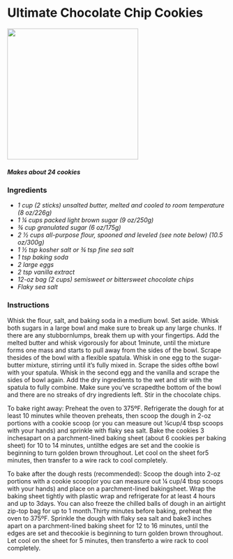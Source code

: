 # Ultimate Chocolate Chip Cookies

<img src="http://i.imgur.com/uKth64m.jpg" width=300>

##### Makes about 24 cookies

### Ingredients
*   *1 cup (2 sticks) unsalted butter, melted and cooled to room temperature (8 oz/226g)*
*   *1 ¼ cups packed light brown sugar (9 oz/250g)*
*   *¾ cup granulated sugar (6 oz/175g)*
*   *2 ½ cups all-purpose flour, spooned and leveled (see note below) (10.5 oz/300g)*
*   *1 ½ tsp kosher salt or ¾ tsp fine sea salt*
*   *1 tsp baking soda*
*   *2 large eggs*
*   *2 tsp vanilla extract*
*   *12-oz bag (2 cups) semisweet or bittersweet chocolate chips*
*   *Flaky sea salt*

### Instructions
Whisk the flour, salt, and baking soda in a medium bowl. Set aside.
Whisk both sugars in a large bowl and make sure to break up any large chunks. If there are any stubbornlumps, break them up with your fingertips. Add the melted butter and whisk vigorously for about 1minute, until the mixture forms one mass and starts to pull away from the sides of the bowl. Scrape thesides of the bowl with a flexible spatula.
Whisk in one egg to the sugar-butter mixture, stirring until it’s fully mixed in. Scrape the sides ofthe bowl with your spatula. Whisk in the second egg and the vanilla and scrape the sides of bowl again.
Add the dry ingredients to the wet and stir with the spatula to fully combine. Make sure you’ve scrapedthe bottom of the bowl and there are no streaks of dry ingredients left. Stir in the chocolate chips.

To bake right away: Preheat the oven to 375ºF. Refrigerate the dough for at least 10 minutes while theoven preheats, then scoop the dough in 2-oz portions with a cookie scoop (or you can measure out ¼cup/4 tbsp scoops with your hands) and sprinkle with flaky sea salt. Bake the cookies 3 inchesapart on a parchment-lined baking sheet (about 6 cookies per baking sheet) for 10 to 14 minutes, untilthe edges are set and the cookie is beginning to turn golden brown throughout. Let cool on the sheet for5 minutes, then transfer to a wire rack to cool completely.

To bake after the dough rests (recommended): Scoop the dough into 2-oz portions with a cookie scoop(or you can measure out ¼ cup/4 tbsp scoops with your hands) and place on a parchment-lined bakingsheet. Wrap the baking sheet tightly with plastic wrap and refrigerate for at least 4 hours and up to 3days. You can also freeze the chilled balls of dough in an airtight zip-top bag for up to 1 month.Thirty minutes before baking, preheat the oven to 375ºF. Sprinkle the dough with flaky sea salt and bake3 inches apart on a parchment-lined baking sheet for 12 to 16 minutes, until the edges are set and thecookie is beginning to turn golden brown throughout. Let cool on the sheet for 5 minutes, then transferto a wire rack to cool completely.
